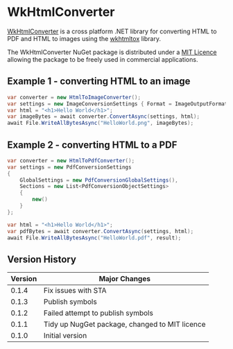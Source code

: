 # WkHtmlConverter

[WkHtmlConverter](https://github.com/LeeSanderson/WkHtmlConverter) is a cross platform .NET library for converting HTML to PDF and HTML to images using 
the [wkhtmltox](https://github.com/wkhtmltopdf/wkhtmltopdf) library.

The WkHtmlConverter NuGet package is distributed under a [MIT Licence](https://github.com/LeeSanderson/WkHtmlConverter/blob/main/LICENSE) allowing the package to be freely used in commercial applications.

## Example 1 - converting HTML to an image

```csharp
var converter = new HtmlToImageConverter();
var settings = new ImageConversionSettings { Format = ImageOutputFormat.Png };
var html = "<h1>Hello World</h1>";
var imageBytes = await converter.ConvertAsync(settings, html);
await File.WriteAllBytesAsync("HelloWorld.png", imageBytes);
```

## Example 2 - converting HTML to a PDF

```csharp
var converter = new HtmlToPdfConverter();
var settings = new PdfConversionSettings
{
    GlobalSettings = new PdfConversionGlobalSettings(),
    Sections = new List<PdfConversionObjectSettings>
    {
        new()
    }
};

var html = "<h1>Hello World</h1>";
var pdfBytes = await converter.ConvertAsync(settings, html);
await File.WriteAllBytesAsync("HelloWorld.pdf", result);
```


## Version History

| Version | Major Changes |  
| --- | --- | 
| 0.1.4 | Fix issues with STA |  
| 0.1.3 | Publish symbols |  
| 0.1.2 | Failed attempt to publish symbols |  
| 0.1.1 | Tidy up NugGet package, changed to MIT licence |  
| 0.1.0 | Initial version |  
